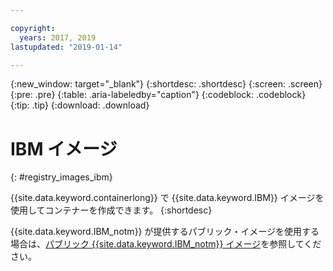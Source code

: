 ```yaml
---

copyright:
  years: 2017, 2019
lastupdated: "2019-01-14"

---
```


{:new_window: target="_blank"}
{:shortdesc: .shortdesc}
{:screen: .screen}
{:pre: .pre}
{:table: .aria-labeledby="caption"}
{:codeblock: .codeblock}
{:tip: .tip}
{:download: .download}

# IBM イメージ
{: #registry_images_ibm}

{{site.data.keyword.containerlong}} で {{site.data.keyword.IBM}} イメージを使用してコンテナーを作成できます。
{:shortdesc}

{{site.data.keyword.IBM_notm}} が提供するパブリック・イメージを使用する場合は、[パブリック {{site.data.keyword.IBM_notm}} イメージ](/docs/services/Registry/registry_public_images.html#public_images)を参照してください。
